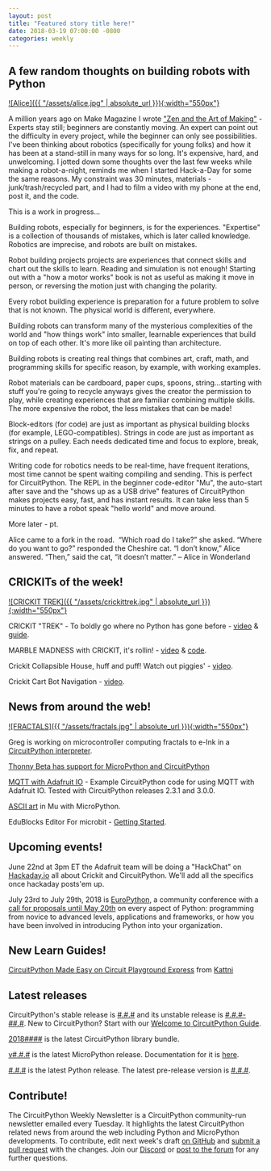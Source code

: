 ```yaml
---
layout: post
title: "Featured story title here!"
date: 2018-03-19 07:00:00 -0800
categories: weekly
---
```


## A few random thoughts on building robots with Python

[![Alice]({{ "/assets/alice.jpg" | absolute_url }}){:width="550px"}](https://makezine.com/2011/11/02/zen-and-the-art-of-making/)

A million years ago on Make Magazine I wrote ["Zen and the Art of Making"](https://makezine.com/2011/11/02/zen-and-the-art-of-making/) - Experts stay still; beginners are constantly moving. An expert can point out the difficulty in every project, while the beginner can only see possibilities. I've been thinking about robotics (specifically for young folks) and how it has been at a stand-still in many ways for so long. It's expensive, hard, and unwelcoming. I jotted down some thoughts over the last few weeks while making a robot-a-night, reminds me when I started Hack-a-Day for some the same reasons. My constraint was 30 minutes, materials - junk/trash/recycled part, and I had to film a video with my phone at the end, post it, and the code. 

This is a work in progress...

Building robots, especially for beginners, is for the experiences. "Expertise" is a collection of thousands of mistakes, which is later called knowledge. Robotics are imprecise, and robots are built on mistakes.

Robot building projects projects are experiences that connect skills and chart out the skills to learn. Reading and simulation is not enough! Starting out with a "how a motor works" book is not as useful as making it move in person, or reversing the motion just with changing the polarity.

Every robot building experience is preparation for a future problem to solve that is not known. The physical world is different, everywhere.

Building robots can transform many of the mysterious complexities of the world and "how things work" into smaller, learnable experiences that build on top of each other. It's more like oil painting than architecture.

Building robots is creating real things that combines art, craft, math, and programming skills for specific reason, by example, with working examples.

Robot materials can be cardboard, paper cups, spoons, string...starting with stuff you're going to recycle anyways gives the creator the permission to play, while creating experiences that are familiar combining multiple skills. The more expensive the robot, the less mistakes that can be made!

Block-editors (for code) are just as important as physical building blocks (for example, LEGO-compatibles). Strings in code are just as important as strings on a pulley. Each needs dedicated time and focus to explore, break, fix, and repeat.

Writing code for robotics needs to be real-time, have frequent iterations, most time cannot be spent waiting compiling and sending. This is perfect for CircuitPython. The REPL in the beginner code-editor "Mu", the auto-start after save and the "shows up as a USB drive" features of CircuitPython makes projects easy, fast, and has instant results. It can take less than 5 minutes to have a robot speak "hello world" and move around.

More later - pt.

Alice came to a fork in the road.  “Which road do I take?” she asked.
“Where do you want to go?” responded the Cheshire cat.
“I don’t know,” Alice answered.
“Then,” said the cat, “it doesn’t matter.”
– Alice in Wonderland

## CRICKITs of the week!

[![CRICKIT TREK]({{ "/assets/crickittrek.jpg" | absolute_url }}){:width="550px"}](https://youtu.be/oOE2Ht-J2Jc)

CRICKIT "TREK" - To boldly go where no Python has gone before - [video](https://youtu.be/oOE2Ht-J2Jc) & [guide](https://learn.adafruit.com/adafruit-crickit-creative-robotic-interactive-construction-kit/cpx-1701).

MARBLE MADNESS with CRICKIT, it's rollin! - [video](https://youtu.be/enOB2HwDKwM) & [code](https://github.com/adafruit/Adafruit_Learning_System_Guides/blob/master/Crickits/magneat-o/code.py).
 
Crickit Collapsible House, huff and puff! Watch out piggies' - [video](https://youtu.be/_84qnr2A6Hk).

Crickit Cart Bot Navigation - [video](https://youtu.be/62ywSHoYen0).

## News from around the web!

[![FRACTALS]({{ "/assets/fractals.jpg" | absolute_url }}){:width="550px"}](https://twitter.com/gpshead/status/1005603935413915648)

Greg is working on microcontroller computing fractals to e-Ink in a [CircuitPython interpreter](https://twitter.com/gpshead/status/1005603935413915648).

[Thonny Beta has support for MicroPython and CircuitPython](http://thonny.org/blog/2018/06/05/thonny_and_micropython.html)

[MQTT with Adafruit IO](https://github.com/MikeTeachman/micropython-adafruit-mqtt-esp8266) - Example CircuitPython code for using MQTT with Adafruit IO. Tested with CircuitPython releases 2.3.1 and 3.0.0.

[ASCII art](https://github.com/bbcmicrobit/micropython/blob/e26d7c89d4a96de0fa0a1dd5aec024b31fc4816e/source/microbit/modantigravity.cpp) in Mu with MicroPython.

EduBlocks Editor For microbit - [Getting Started](https://www.kitronik.co.uk/blog/getting-started-edublocks-microbit).

## Upcoming events!

June 22nd at 3pm ET the Adafruit team will be doing a "HackChat" on [Hackaday.io](https://hackaday.io/) all about Crickit and CircuitPython. We'll add all the specifics once hackaday posts'em up.

July 23rd to July 29th, 2018 is [EuroPython](https://ep2018.europython.eu/), a community conference with a [call for proposals until May 20th](https://ep2018.europython.eu/en/call-for-proposals/) on every aspect of Python: programming from novice to advanced levels, applications and frameworks, or how you have been involved in introducing Python into your organization.

## New Learn Guides!

[CircuitPython Made Easy on Circuit Playground Express](https://learn.adafruit.com/circuitpython-made-easy-on-circuit-playground-express) from [Kattni](https://learn.adafruit.com/users/kattni)

## Latest releases

CircuitPython's stable release is [#.#.#](https://github.com/adafruit/circuitpython/releases/latest) and its unstable release is [#.#.#-##.#](https://github.com/adafruit/circuitpython/releases). New to CircuitPython? Start with our [Welcome to CircuitPython Guide](https://learn.adafruit.com/welcome-to-circuitpython).

[2018####](https://github.com/adafruit/Adafruit_CircuitPython_Bundle/releases/latest) is the latest CircuitPython library bundle.

[v#.#.#](https://micropython.org/download) is the latest MicroPython release. Documentation for it is [here](http://docs.micropython.org/en/latest/pyboard/).

[#.#.#](https://www.python.org/downloads/) is the latest Python release. The latest pre-release version is [#.#.#](https://www.python.org/download/pre-releases/).

## Contribute!

The CircuitPython Weekly Newsletter is a CircuitPython community-run newsletter emailed every Tuesday. It highlights the latest CircuitPython related news from around the web including Python and MicroPython developments. To contribute, edit next week's draft [on GitHub](https://github.com/adafruit/circuitpython-weekly-newsletter/tree/gh-pages/_drafts) and [submit a pull request](https://help.github.com/articles/editing-files-in-your-repository/) with the changes. Join our [Discord](https://adafru.it/discord) or [post to the forum](https://forums.adafruit.com/viewforum.php?f=60) for any further questions.
